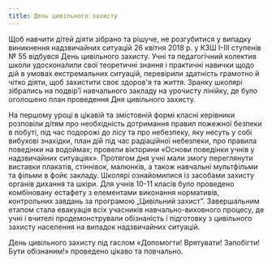 ```yaml
---
title: День цивільного захисту
---
```


Щоб навчити дітей діяти зібрано та рішуче, не розгубитися у випадку виникнення надзвичайних ситуацій 26 квітня 2018 р. у КЗШ І-ІІІ ступенів № 55 відбувся День цивільного захисту. Учні та педагогічний колектив школи удосконалили свої теоретичні знання і практичні навички щодо дій в умовах екстремальних ситуацій, перевірили здатність грамотно й чітко діяти, щоб захистити своє здоров'я та життя. Зранку школярі зібрались на подвір’ї навчального закладу на урочисту лінійку, де було оголошено план проведення Дня цивільного захисту.

На першому уроці в цікавій та змістовній формі класні керівники розповіли дітям про необхідність дотримання правил пожежної безпеки в побуті, під час подорожі до лісу та про небезпеку, яку несуть у собі вибухові знахідки, план дій під час радіаційної небезпеки, про правила поведінки на водоймах; провели вікторини «Основи поведінки учнів у надзвичайних ситуаціях». Протягом дня учні мали змогу переглянути виставки плакатів, стіннівок, малюнків, а також навчальні мультфільми та фільми в фойє закладу. Школярі ознайомилися із засобами захисту органів дихання та шкіри. Для учнів 10-11 класів було проведено комбіновану естафету з елементами виконання нормативів, контрольних завдань за програмою „Цивільний захист”. Завершальним етапом стала евакуація всіх учасників навчально-виховного процесу, де учні і вчителі продемонстрували обізнаність і підготовку з цивільного захисту населення на випадок надзвичайних ситуацій.

День цивільного захисту під гаслом «Допомогти! Врятувати! Запобігти! Бути обізнаним!» проведено цікаво та повчально.

<slideshow id="_/72157696114609955" />
